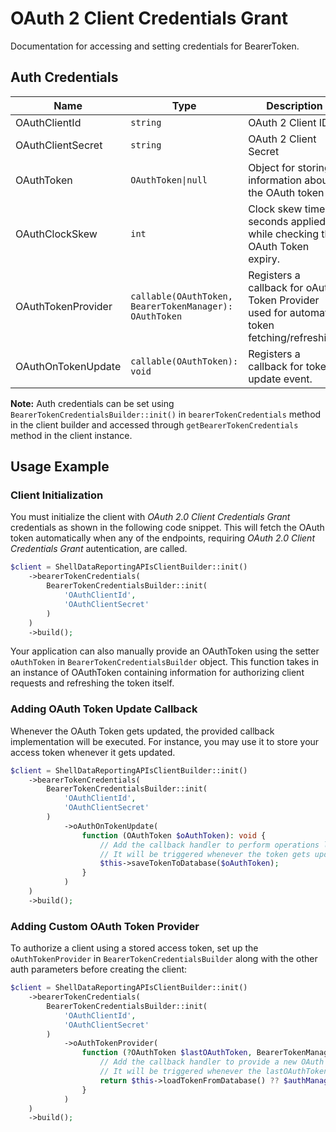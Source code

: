 
# OAuth 2 Client Credentials Grant



Documentation for accessing and setting credentials for BearerToken.

## Auth Credentials

| Name | Type | Description | Setter | Getter |
|  --- | --- | --- | --- | --- |
| OAuthClientId | `string` | OAuth 2 Client ID | `oAuthClientId` | `getOAuthClientId()` |
| OAuthClientSecret | `string` | OAuth 2 Client Secret | `oAuthClientSecret` | `getOAuthClientSecret()` |
| OAuthToken | `OAuthToken\|null` | Object for storing information about the OAuth token | `oAuthToken` | `getOAuthToken()` |
| OAuthClockSkew | `int` | Clock skew time in seconds applied while checking the OAuth Token expiry. | `oAuthClockSkew` | - |
| OAuthTokenProvider | `callable(OAuthToken, BearerTokenManager): OAuthToken` | Registers a callback for oAuth Token Provider used for automatic token fetching/refreshing. | `oAuthTokenProvider` | - |
| OAuthOnTokenUpdate | `callable(OAuthToken): void` | Registers a callback for token update event. | `oAuthOnTokenUpdate` | - |



**Note:** Auth credentials can be set using `BearerTokenCredentialsBuilder::init()` in `bearerTokenCredentials` method in the client builder and accessed through `getBearerTokenCredentials` method in the client instance.

## Usage Example

### Client Initialization

You must initialize the client with *OAuth 2.0 Client Credentials Grant* credentials as shown in the following code snippet. This will fetch the OAuth token automatically when any of the endpoints, requiring *OAuth 2.0 Client Credentials Grant* autentication, are called.

```php
$client = ShellDataReportingAPIsClientBuilder::init()
    ->bearerTokenCredentials(
        BearerTokenCredentialsBuilder::init(
            'OAuthClientId',
            'OAuthClientSecret'
        )
    )
    ->build();
```



Your application can also manually provide an OAuthToken using the setter `oAuthToken` in `BearerTokenCredentialsBuilder` object. This function takes in an instance of OAuthToken containing information for authorizing client requests and refreshing the token itself.

### Adding OAuth Token Update Callback

Whenever the OAuth Token gets updated, the provided callback implementation will be executed. For instance, you may use it to store your access token whenever it gets updated.

```php
$client = ShellDataReportingAPIsClientBuilder::init()
    ->bearerTokenCredentials(
        BearerTokenCredentialsBuilder::init(
            'OAuthClientId',
            'OAuthClientSecret'
        )
            ->oAuthOnTokenUpdate(
                function (OAuthToken $oAuthToken): void {
                    // Add the callback handler to perform operations like save to DB or file etc.
                    // It will be triggered whenever the token gets updated.
                    $this->saveTokenToDatabase($oAuthToken);
                }
            )
    )
    ->build();
```

### Adding Custom OAuth Token Provider

To authorize a client using a stored access token, set up the `oAuthTokenProvider` in `BearerTokenCredentialsBuilder` along with the other auth parameters before creating the client:

```php
$client = ShellDataReportingAPIsClientBuilder::init()
    ->bearerTokenCredentials(
        BearerTokenCredentialsBuilder::init(
            'OAuthClientId',
            'OAuthClientSecret'
        )
            ->oAuthTokenProvider(
                function (?OAuthToken $lastOAuthToken, BearerTokenManager $authManager): OAuthToken {
                    // Add the callback handler to provide a new OAuth token.
                    // It will be triggered whenever the lastOAuthToken is null or expired.
                    return $this->loadTokenFromDatabase() ?? $authManager->fetchToken();
                }
            )
    )
    ->build();
```


